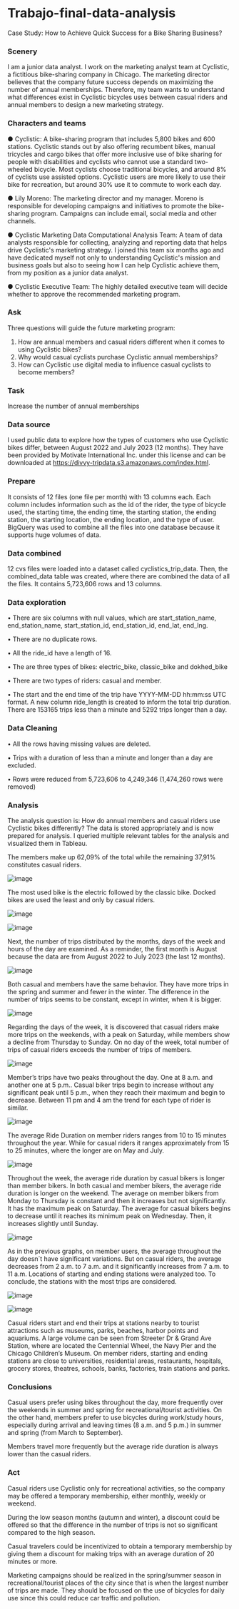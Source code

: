 # Trabajo-final-data-analysis
Case Study: How to Achieve Quick Success for a Bike Sharing Business?

### Scenery

I am a junior data analyst. I work on the marketing analyst team at Cyclistic, a fictitious bike-sharing company in Chicago. The marketing director believes that the company future success depends on maximizing the number of annual memberships. Therefore, my team wants to understand what differences exist in Cyclistic bicycles uses between casual riders and annual members to design a new marketing strategy. 

### Characters and teams

● Cyclistic: A bike-sharing program that includes 5,800 bikes and 600 stations. Cyclistic stands out by also offering recumbent bikes, manual tricycles and cargo bikes that offer more inclusive use of bike sharing for people with disabilities and cyclists who cannot use a standard two-wheeled bicycle. Most cyclists choose traditional bicycles, and around 8% of cyclists use assisted options. Cyclistic users are more likely to use their bike for recreation, but around 30% use it to commute to work each day.

● Lily Moreno: The marketing director and my manager. Moreno is responsible for developing campaigns and initiatives to promote the bike-sharing program. Campaigns can include email, social media and other channels.

● Cyclistic Marketing Data Computational Analysis Team: A team of data analysts responsible for collecting, analyzing and reporting data that helps drive Cyclistic's marketing strategy. I joined this team six months ago and have dedicated myself not only to understanding Cyclistic's mission and business goals but also to seeing how I can help Cyclistic achieve them, from my position as a junior data analyst.

● Cyclistic Executive Team: The highly detailed executive team will decide whether to approve the recommended marketing program.

### Ask

Three questions will guide the future marketing program:
1. How are annual members and casual riders different when it comes to using Cyclistic bikes?
2. Why would casual cyclists purchase Cyclistic annual memberships?
3. How can Cyclistic use digital media to influence casual cyclists to become members?

### Task

Increase the number of annual memberships

### Data source

I used public data to explore how the types of customers who use Cyclistic bikes differ, between August 2022 and July 2023 (12 months). They have been provided by Motivate International Inc. under this license and can be downloaded at https://divvy-tripdata.s3.amazonaws.com/index.html.

### Prepare

It consists of 12 files (one file per month) with 13 columns each. Each column includes information such as the id of the rider, the type of bicycle used, the starting time, the ending time, the starting station, the ending station, the starting location, the ending location, and the type of user.
BigQuery was used to combine all the files into one database because it supports huge volumes of data.

### Data combined

12 cvs files were loaded into a dataset called cyclistics_trip_data. Then, the combined_data table was created, where there are combined the data of all the files. It contains 5,723,606 rows and 13 columns.

### Data exploration

•	There are six columns with null values, which are start_station_name, end_station_name, start_station_id, end_station_id, end_lat, end_lng. 

•	There are no duplicate rows.

•	All the ride_id have a length of 16.

•	The are three types of bikes: electric_bike, classic_bike and dokhed_bike

•	There are two types of riders: casual and member.

•	The start and the end time of the trip have YYYY-MM-DD hh:mm:ss UTC format. A new column ride_length is created to inform the total trip duration. There are 153165 trips less than a minute and 5292 trips longer than a day. 

### Data Cleaning

•	All the rows having missing values are deleted.

•	Trips with a duration of less than a minute and longer than a day are excluded.

•	Rows were reduced from 5,723,606 to 4,249,346 (1,474,260 rows were removed)

### Analysis

The analysis question is: How do annual members and casual riders use Cyclistic bikes differently?
The data is stored appropriately and is now prepared for analysis. I queried multiple relevant tables for the analysis and visualized them in Tableau.

The members make up 62,09% of the total while the remaining 37,91% constitutes casual riders.

![image](https://github.com/alumnamsc/Trabajo-final-data-analysis/assets/94757124/06f16e65-e2ab-40d4-966d-fca3444452f4)

The most used bike is the electric followed by the classic bike. Docked bikes are used the least and only by casual riders.

![image](https://github.com/alumnamsc/Trabajo-final-data-analysis/assets/94757124/b821ccec-61a0-4303-8166-2fd10c6d29a6)

![image](https://github.com/alumnamsc/Trabajo-final-data-analysis/assets/94757124/f5a5abb7-de32-4ee5-8278-4ad0a65c0fcf)

Next, the number of trips distributed by the months, days of the week and hours of the day are examined.
As a reminder, the first month is August because the data are from August 2022 to July 2023 (the last 12 months).

![image](https://github.com/alumnamsc/Trabajo-final-data-analysis/assets/94757124/0f00dd22-480c-4090-b1d6-f45e68bf8b8c)

Both casual and members have the same behavior. They have more trips in the spring and summer and fewer in the winter.
The difference in the number of trips seems to be constant, except in winter, when it is bigger. 

![image](https://github.com/alumnamsc/Trabajo-final-data-analysis/assets/94757124/015ef391-9e03-404b-bb94-8b7abaefd242)

Regarding the days of the week, it is discovered that casual riders make more trips on the weekends, with a peak on Saturday, while members show a decline from Thursday to Sunday. 
On no day of the week, total number of trips of casual riders exceeds the number of trips of members.

![image](https://github.com/alumnamsc/Trabajo-final-data-analysis/assets/94757124/d412b4a4-0854-4be1-8f85-0e290566e474)
 
Member’s trips have two peaks throughout the day. One at 8 a.m. and another one at 5 p.m.. 
Casual biker trips begin to increase without any significant peak until 5 p.m., when they reach their maximum and begin to decrease. Between 11 pm and 4 am the trend for each type of rider is similar.

![image](https://github.com/alumnamsc/Trabajo-final-data-analysis/assets/94757124/c83bdaeb-0a10-46e5-b3fe-b3605b9fd4dd)

The average Ride Duration on member riders ranges from 10 to 15 minutes throughout the year. While for casual riders it ranges approximately from 15 to 25 minutes, where the longer are on May and July. 

![image](https://github.com/alumnamsc/Trabajo-final-data-analysis/assets/94757124/0ce38ca2-eb8a-4332-b80e-6209be5b03e2)

Throughout the week, the average ride duration by casual bikers is longer than member bikers.
In both casual and member bikers, the average ride duration is longer on the weekend. 
The average on member bikers from Monday to Thursday is constant and then it increases but not significantly. It has the maximum peak on Saturday.
The average for casual bikers begins to decrease until it reaches its minimum peak on Wednesday. Then, it increases slightly until Sunday. 

![image](https://github.com/alumnamsc/Trabajo-final-data-analysis/assets/94757124/cea03966-7606-4199-aab2-71260e4584de)
 
As in the previous graphs, on member users, the average throughout the day doesn´t have significant variations. But on casual riders, the average decreases from 2 a.m. to 7 a.m. and it significantly increases from 7 a.m. to 11 a.m. 
Locations of starting and ending stations were analyzed too. To conclude, the stations with the most trips are considered.

![image](https://github.com/alumnamsc/Trabajo-final-data-analysis/assets/94757124/e2c67a90-0677-441b-8bb0-c1f56356ff68)

![image](https://github.com/alumnamsc/Trabajo-final-data-analysis/assets/94757124/e7c05cdc-25eb-45b1-a00a-319a0e87d366)
 
Casual riders start and end their trips at stations nearby to tourist attractions such as museums, parks, beaches, harbor points and aquariums. A large volume can be seen from Streeter Dr & Grand Ave Station,  where are located the Centennial Wheel, the Navy Pier and  the Chicago Children’s Museum.
On member riders, starting and ending stations are close to universities, residential areas, restaurants, hospitals, grocery stores, theatres, schools, banks, factories, train stations and parks.

### Conclusions

Casual users prefer using bikes throughout the day, more frequently over the weekends in summer and spring for recreational/tourist activities. On the other hand, members prefer to use bicycles during work/study hours, especially during arrival and leaving times (8 a.m. and 5 p.m.) in summer and spring (from March to September).

Members travel more frequently but the average ride duration is always lower than the casual riders.

### Act

Casual riders use Cyclistic only for recreational activities, so the company may be offered a temporary membership, either monthly, weekly or weekend. 

During the low season months (autumn and winter), a discount could be offered so that the difference in the number of trips is not so significant compared to the high season.

Casual travelers could be incentivized to obtain a temporary membership by giving them a discount for making trips with an average duration of 20 minutes or more.

Marketing campaigns should be realized in the spring/summer season in recreational/tourist places of the city since that is when the largest number of trips are made. They should be focused on the use of bicycles for daily use since this could reduce car traffic and pollution.

